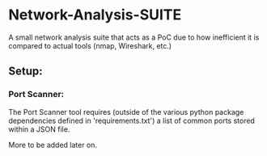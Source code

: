 # Network-Analysis-SUITE
A small network analysis suite that acts as a PoC due to how inefficient it is compared to actual tools (nmap, Wireshark, etc.)

## Setup:
### Port Scanner:
The Port Scanner tool requires (outside of the various python package dependencies defined in 'requirements.txt') a list of common ports stored within a JSON file.

More to be added later on.
